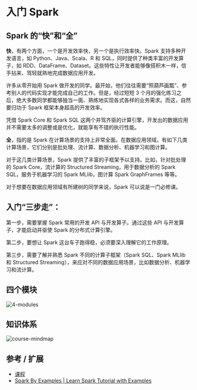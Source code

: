 # 入门 Spark

## Spark 的“快”和“全”

**快**，有两个方面，一个是开发效率快，另一个是执行效率快。Spark 支持多种开发语言，如 Python、Java、Scala、R 和 SQL，同时提供了种类丰富的开发算子，如 RDD、DataFrame、Dataset。这些特性让开发者能够像搭积木一样，信手拈来、驾轻就熟地完成数据应用开发。

许多从零开始用 Spark 做开发的同学。最开始，他们往往需要“照葫芦画瓢”、参考别人的代码实现才能完成自己的工作。但是，经过短短 3 个月的强化练习之后，绝大多数同学都能够独当一面、熟练地实现各式各样的业务需求。而这，自然要归功于 Spark 框架本身超高的开发效率。

凭借 Spark Core 和 Spark SQL 这两个并驾齐驱的计算引擎，开发出的数据应用并不需要太多的调整或是优化，就能享有不错的执行性能。

**全**，指的是 Spark 在计算场景的支持上非常全面。在数据应用领域，有如下几类计算场景，它们分别是批处理、流计算、数据分析、机器学习和图计算。

对于这几类计算场景，Spark 提供了丰富的子框架予以支持。比如，针对批处理的 Spark Core，流计算的 Structured Streaming，用于数据分析的 Spark SQL，服务于机器学习的 Spark MLlib，图计算 Spark GraphFrames 等等。

对于想要在数据应用领域有所建树的同学来说，Spark 可以说是一门必修课。

## 入门“三步走”：

第一步，需要掌握 Spark 常用的开发 API 与开发算子。通过这些 API 与开发算子，才能启动并驱使 Spark 的分布式计算引擎。

第二步，要想让 Spark 这台车子跑得稳，必须要深入理解它的工作原理。

第三步，需要了解并熟悉 Spark 不同的计算子框架（Spark SQL、Spark MLlib 和 Structured Streaming），来应对不同的数据应用场景，比如数据分析、机器学习和流计算。

## 四个模块

![4-modules](https://static001.geekbang.org/resource/image/61/bf/615da0cba86c806caf1afc26bcd10dbf.jpg?wh=2284x797)

## 知识体系

![course-mindmap](https://static001.geekbang.org/resource/image/eb/a2/eb5d573a0800c1457774479c6a91fda2.jpg?wh=2284x797)

## 参考 / 扩展

- [课程](https://time.geekbang.org/column/intro/100090001)
- [Spark By Examples | Learn Spark Tutorial with Examples](https://sparkbyexamples.com/)
